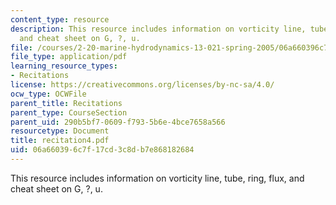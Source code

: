 ```yaml
---
content_type: resource
description: This resource includes information on vorticity line, tube, ring, flux,
  and cheat sheet on G, ?, u.
file: /courses/2-20-marine-hydrodynamics-13-021-spring-2005/06a660396c7f17cd3c8db7e868182684_recitation4.pdf
file_type: application/pdf
learning_resource_types:
- Recitations
license: https://creativecommons.org/licenses/by-nc-sa/4.0/
ocw_type: OCWFile
parent_title: Recitations
parent_type: CourseSection
parent_uid: 290b5bf7-0609-f793-5b6e-4bce7658a566
resourcetype: Document
title: recitation4.pdf
uid: 06a66039-6c7f-17cd-3c8d-b7e868182684
---
```

This resource includes information on vorticity line, tube, ring, flux, and cheat sheet on G, ?, u.
